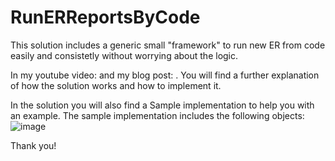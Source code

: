 # RunERReportsByCode

This solution includes a generic small "framework" to run new ER from code easily and consistetly without worrying about the logic.

In my youtube video:  and my blog post: . You will find a further explanation of how the solution works and how to implement it.

In the solution you will also find a Sample implementation to help you with an example. The sample implementation includes the following objects:
![image](https://github.com/FernitudelaDev/RunERReportsByCode/assets/143327172/fc1a7cfc-0224-4b07-8b17-7d83839868c2)


Thank you!
